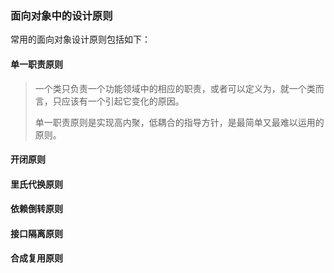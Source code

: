 ### 面向对象中的设计原则

常用的面向对象设计原则包括如下：

#### 单一职责原则

> ​	一个类只负责一个功能领域中的相应的职责，或者可以定义为，就一个类而言，只应该有一个引起它变化的原因。
>
> ​	单一职责原则是实现高内聚，低耦合的指导方针，是最简单又最难以运用的原则。

#### 开闭原则

#### 里氏代换原则

#### 依赖倒转原则

#### 接口隔离原则

#### 合成复用原则

